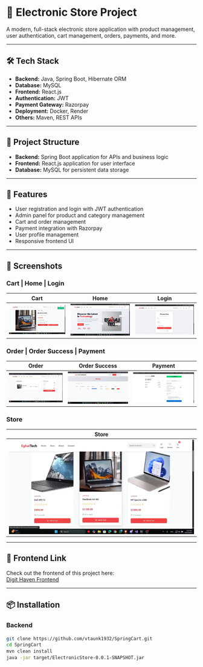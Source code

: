 # 📱 Electronic Store Project

A modern, full-stack electronic store application with product management, user authentication, cart management, orders, payments, and more.

---

## 🛠️ Tech Stack

- **Backend:** Java, Spring Boot, Hibernate ORM  
- **Database:** MySQL  
- **Frontend:** React.js  
- **Authentication:** JWT  
- **Payment Gateway:** Razorpay  
- **Deployment:** Docker, Render  
- **Others:** Maven, REST APIs  

---

## 📂 Project Structure

- **Backend:** Spring Boot application for APIs and business logic  
- **Frontend:** React.js application for user interface  
- **Database:** MySQL for persistent data storage  

---

## 🚀 Features

- User registration and login with JWT authentication  
- Admin panel for product and category management  
- Cart and order management  
- Payment integration with Razorpay  
- User profile management  
- Responsive frontend UI  

---

## 📸 Screenshots


### Cart | Home | Login  
| Cart | Home | Login |
|------|------|-------|
| ![Cart](images/Cart.png) | ![Home](images/Home.png) | ![Login](images/Login.png) |

### Order | Order Success | Payment  
| Order | Order Success | Payment |
|-------|---------------|---------|
| ![Order](images/Order.png) | ![OrderSuccess](images/OrderSuccess.png) | ![Payment](images/Payment.png) |

### Store  
| Store |
|-------|
| ![Store](images/Store.png) |

---

## 🔗 Frontend Link  

Check out the frontend of this project here:  
[Digit Haven Frontend](https://github.com/vtaunk1932/digit-haven.git)  

---

## 📦 Installation

### Backend

```bash
git clone https://github.com/vtaunk1932/SpringCart.git
cd SpringCart
mvn clean install
java -jar target/ElectronicStore-0.0.1-SNAPSHOT.jar
